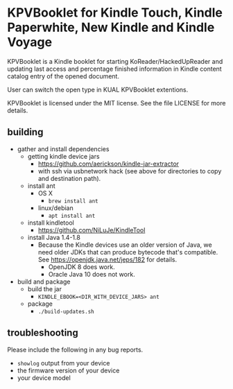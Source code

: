 KPVBooklet for Kindle Touch, Kindle Paperwhite, New Kindle and Kindle Voyage
======================================

KPVBooklet is a Kindle booklet for starting KoReader/HackedUpReader
and updating last access and percentage finished information
in Kindle content catalog entry of the opened document. 

User can switch the open type in KUAL KPVBooklet extentions.

KPVBooklet is licensed under the MIT license. See the file
LICENSE for more details.

## building

- gather and install dependencies
  - getting kindle device jars
    - https://github.com/aerickson/kindle-jar-extractor
    - with ssh via usbnetwork hack (see above for directories to copy and destination path).
  - install ant
    - OS X
      - `brew install ant`
    - linux/debian
      - `apt install ant`
  - install kindletool
    - https://github.com/NiLuJe/KindleTool
  - install Java 1.4-1.8
    - Because the Kindle devices use an older version of Java, we need older JDKs that can produce bytecode that's compatible. See https://openjdk.java.net/jeps/182 for details.
      - OpenJDK 8 does work.
      - Oracle Java 10 does not work.
- build and package
  - build the jar
    - `KINDLE_EBOOK=<DIR_WITH_DEVICE_JARS> ant`
  - package
    - `./build-updates.sh`

## troubleshooting

Please include the following in any bug reports.

- `showlog` output from your device
- the firmware version of your device
- your device model
